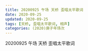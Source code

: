 ```yaml
---
title: 20200925 午场 天桥 歪唱太平歌词
date: 2020-09-25
updated: 2020-09-25
tags: [天桥, 歪唱太平歌词, 相声]
categories: (2020)庚子年场次
---
```

20200925 午场 天桥 歪唱太平歌词


